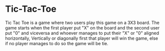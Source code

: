 # Tic-Tac-Toe
Tic Tac Toe is a game where two users play this game on a 3X3 board. The game starts when the first player put "X" on the board and the second user put "0" and viceversa and whoever manages to put their "X" or "0" aligned horizontally, Vertically or diagonally first that player will win the game, else if no player manages to do so the game will be tie.
